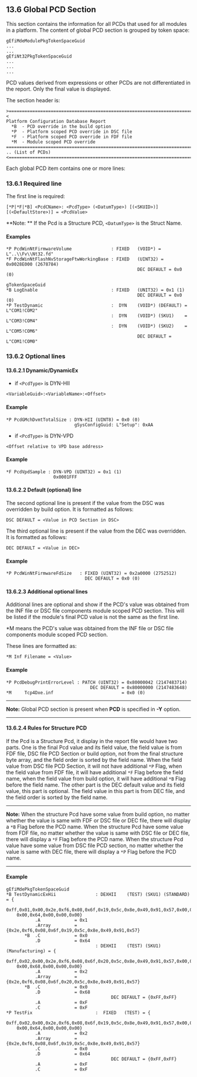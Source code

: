<!--- @file
  13.6 Global PCD Section

  Copyright (c) 2008-2018, Intel Corporation. All rights reserved.<BR>

  Redistribution and use in source (original document form) and 'compiled'
  forms (converted to PDF, epub, HTML and other formats) with or without
  modification, are permitted provided that the following conditions are met:

  1) Redistributions of source code (original document form) must retain the
     above copyright notice, this list of conditions and the following
     disclaimer as the first lines of this file unmodified.

  2) Redistributions in compiled form (transformed to other DTDs, converted to
     PDF, epub, HTML and other formats) must reproduce the above copyright
     notice, this list of conditions and the following disclaimer in the
     documentation and/or other materials provided with the distribution.

  THIS DOCUMENTATION IS PROVIDED BY TIANOCORE PROJECT "AS IS" AND ANY EXPRESS OR
  IMPLIED WARRANTIES, INCLUDING, BUT NOT LIMITED TO, THE IMPLIED WARRANTIES OF
  MERCHANTABILITY AND FITNESS FOR A PARTICULAR PURPOSE ARE DISCLAIMED. IN NO
  EVENT SHALL TIANOCORE PROJECT  BE LIABLE FOR ANY DIRECT, INDIRECT, INCIDENTAL,
  SPECIAL, EXEMPLARY, OR CONSEQUENTIAL DAMAGES (INCLUDING, BUT NOT LIMITED TO,
  PROCUREMENT OF SUBSTITUTE GOODS OR SERVICES; LOSS OF USE, DATA, OR PROFITS;
  OR BUSINESS INTERRUPTION) HOWEVER CAUSED AND ON ANY THEORY OF LIABILITY,
  WHETHER IN CONTRACT, STRICT LIABILITY, OR TORT (INCLUDING NEGLIGENCE OR
  OTHERWISE) ARISING IN ANY WAY OUT OF THE USE OF THIS DOCUMENTATION, EVEN IF
  ADVISED OF THE POSSIBILITY OF SUCH DAMAGE.

-->

## 13.6 Global PCD Section

This section contains the information for all PCDs that used for all modules in
a platform. The content of global PCD section is grouped by token space:

```
gEfiMdeModulePkgTokenSpaceGuid
...
...
gEfiNt32PkgTokenSpaceGuid
...
...
...
```

PCD values derived from expressions or other PCDs are not differentiated in the
report. Only the final value is displayed.

The section header is:
```
>===============================================================================<
Platform Configuration Database Report
  *B  - PCD override in the build option
  *P  - Platform scoped PCD override in DSC file
  *F  - Platform scoped PCD override in FDF file
  *M  - Module scoped PCD override
=================================================================================
.. (List of PCDs)
<===============================================================================>
```

Each global PCD item contains one or more lines:

### 13.6.1 Required line

The first line is required:

`[*P|*F|*B] <PcdCName>: <PcdType> (<DatumType>) [(<SKUID>)][(<DefaultStore>)] = <PcdValue>`

**Note: ** If the Pcd is a Structure PCD, `<DatumType>` is the Struct Name.

#### Examples

```
*P PcdWinNtFirmwareVolume               : FIXED   (VOID*) = L"..\\Fv\\Nt32.fd"
*F PcdWinNtFlashNvStorageFtwWorkingBase : FIXED   (UINT32) = 0x0028E000 (2678784)
                                                  DEC DEFAULT = 0x0 (0)

gTokenSpaceGuid
*B LogEnable                            : FIXED   (UNIT32) = 0x1 (1)
                                                  DEC DEFAULT = 0x0 (0)
*P TestDynamic                          :  DYN    (VOID*) (DEFAULT) = L"COM1!COM2"
                                        :  DYN    (VOID*) (SKU1)    = L"COM3!COM4"
                                        :  DYN    (VOID*) (SKU2)    = L"COM5!COM6"
                                                  DEC DEFAULT = L"COM1!COM0"
```

### 13.6.2 Optional lines

#### 13.6.2.1 Dynamic/DynamicEx

* if `<PcdType>` is DYN-HII

`<VariableGuid>:<VariableName>:<Offset>`

#### Example

```
*P PcdGMchDvmtTotalSize : DYN-HII (UINT8) = 0x0 (0)
                          gSysConfigGuid: L"Setup": 0xAA
```

* if `<PcdType>` is DYN-VPD

`<Offset relative to VPD base address>`

#### Example

```
*F PcdVpdSample : DYN-VPD (UINT32) = 0x1 (1)
                  0x0001FFF
```

#### 13.6.2.2 Default (optional) line

The second optional line is present if the value from the DSC was overridden
by build option. It is formatted as follows:

`DSC DEFAULT = <Value in PCD Section in DSC>`

The third optional line is present if the value from the DEC was overridden.
It is formatted as follows:

`DEC DEFAULT = <Value in DEC>`

#### Example

```
*P PcdWinNtFirmwareFdSize   : FIXED (UINT32) = 0x2a0000 (2752512)
                              DEC DEFAULT = 0x0 (0)
```

#### 13.6.2.3 Additional optional lines

Additional lines are optional and show if the PCD's value was obtained from the
INF file or DSC file components module scoped PCD section. This will be listed
if the module's final PCD value is not the same as the first line.

*M means the PCD's value was obtained from the INF file or DSC file components
module scoped PCD section.

These lines are formatted as:

`*M Inf Filename = <Value>`

#### Example

```
*P PcdDebugPrintErrorLevel : PATCH (UINT32) = 0x80000042 (2147483714)
                                DEC DEFAULT = 0x80000000 (2147483648)
*M     Tcp4Dxe.inf                          = 0x0 (0)
```

**********
**Note:** Global PCD section is present when **PCD** is specified in **-Y**
option.
**********

#### 13.6.2.4 Rules for Structure PCD
If the Pcd is a Structure Pcd, it display in the report file would have two parts.
One is the final Pcd value and its field value, the field value is from FDF file,
DSC file PCD Section or build option, not from the final structure byte array,
and the field order is sorted by the field name. When the field value from DSC file
PCD Section, it will not have additional `*P` Flag, when the field value from FDF file,
it will have additional `*F` Flag before the field name, when the field value from
build option, it will have additional `*B` Flag before the field name. The other part
is the DEC default value and its field value, this part is optional. The field value
in this part is from DEC file, and the field order is sorted by the field name.

**********
**Note:** When the structure Pcd have some value from build option, no matter whether
the value is same with FDF or DSC file or DEC file, there will display a `*B` Flag before
the PCD name. When the structure Pcd have some value from FDF file, no matter whether
the value is same with DSC file or DEC file, there will display a `*F` Flag before the
PCD name. When the structure Pcd value have some value from DSC file PCD section, no
matter whether the value is same with DEC file, there will display a `*P` Flag before
the PCD name.
**********

#### Example

```
gEfiMdePkgTokenSpaceGuid
*B TestDynamicExHii               : DEXHII    (TEST) (SKU1) (STANDARD) = {
    0xff,0x01,0x00,0x2e,0xf6,0x08,0x6f,0x19,0x5c,0x8e,0x49,0x91,0x57,0x00,0x00,0x00,
    0x00,0x64,0x00,0x00,0x00}
           .A             = 0x1
           .Array         = {0x2e,0xf6,0x08,0x6f,0x19,0x5c,0x8e,0x49,0x91,0x57}
       *B  .C             = 0x0
           .D             = 0x64
                                  : DEXHII    (TEST) (SKU1) (Manufacturing) = {
    0xff,0x02,0x00,0x2e,0xf6,0x08,0x6f,0x20,0x5c,0x8e,0x49,0x91,0x57,0x00,0x00,0x00,
    0x00,0x68,0x00,0x00,0x00}
           .A             = 0x2
           .Array         = {0x2e,0xf6,0x08,0x6f,0x20,0x5c,0x8e,0x49,0x91,0x57}
       *B  .C             = 0x0
           .D             = 0x68
                                        DEC DEFAULT = {0xFF,0xFF}
           .A             = 0xF
           .C             = 0xF
*P TestFix                        :  FIXED   (TEST) = {
    0xff,0x02,0x00,0x2e,0xf6,0x08,0x6f,0x19,0x5c,0x8e,0x49,0x91,0x57,0x00,0x00,0x00,
    0x00,0x64,0x00,0x00,0x00}
           .A             = 0x2
           .Array         = {0x2e,0xf6,0x08,0x6f,0x19,0x5c,0x8e,0x49,0x91,0x57}
           .C             = 0x0
           .D             = 0x64
                                        DEC DEFAULT = {0xFF,0xFF}
           .A             = 0xF
           .C             = 0xF
```
